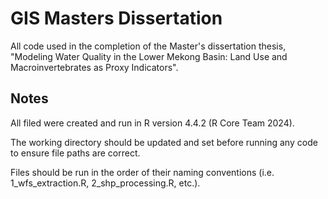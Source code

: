 GIS Masters Dissertation
===================

All code used in the completion of the Master's dissertation thesis, "Modeling Water Quality in the Lower Mekong Basin: Land Use and Macroinvertebrates as Proxy Indicators".

Notes
------

All filed were created and run in R version 4.4.2 (R Core Team 2024).

The working directory should be updated and set before running any code to ensure file paths are correct.

Files should be run in the order of their naming conventions (i.e. 1_wfs_extraction.R, 2_shp_processing.R, etc.). 
